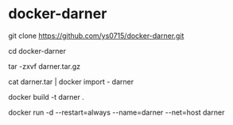 # docker-darner
git clone https://github.com/ys0715/docker-darner.git 

cd docker-darner 
 
tar -zxvf darner.tar.gz

cat darner.tar | docker import - darner

docker build -t darner .

docker run -d --restart=always --name=darner --net=host darner
